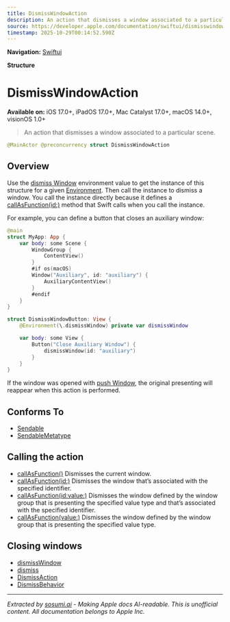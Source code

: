 ```yaml
---
title: DismissWindowAction
description: An action that dismisses a window associated to a particular scene.
source: https://developer.apple.com/documentation/swiftui/dismisswindowaction
timestamp: 2025-10-29T00:14:52.590Z
---
```


**Navigation:** [Swiftui](/documentation/swiftui)

**Structure**

# DismissWindowAction

**Available on:** iOS 17.0+, iPadOS 17.0+, Mac Catalyst 17.0+, macOS 14.0+, visionOS 1.0+

> An action that dismisses a window associated to a particular scene.

```swift
@MainActor @preconcurrency struct DismissWindowAction
```

## Overview

Use the [dismiss Window](/documentation/swiftui/environmentvalues/dismisswindow) environment value to get the instance of this structure for a given [Environment](/documentation/swiftui/environment). Then call the instance to dismiss a window. You call the instance directly because it defines a [callAsFunction(id:)](/documentation/swiftui/dismisswindowaction/callasfunction(id:)) method that Swift calls when you call the instance.

For example, you can define a button that closes an auxiliary window:

```swift
@main
struct MyApp: App {
    var body: some Scene {
        WindowGroup {
            ContentView()
        }
        #if os(macOS)
        Window("Auxiliary", id: "auxiliary") {
            AuxiliaryContentView()
        }
        #endif
    }
}

struct DismissWindowButton: View {
    @Environment(\.dismissWindow) private var dismissWindow

    var body: some View {
        Button("Close Auxiliary Window") {
            dismissWindow(id: "auxiliary")
        }
    }
}
```

If the window was opened with [push Window](/documentation/swiftui/environmentvalues/pushwindow), the original presenting will reappear when this action is performed.

## Conforms To

- [Sendable](/documentation/Swift/Sendable)
- [SendableMetatype](/documentation/Swift/SendableMetatype)

## Calling the action

- [callAsFunction()](/documentation/swiftui/dismisswindowaction/callasfunction()) Dismisses the current window.
- [callAsFunction(id:)](/documentation/swiftui/dismisswindowaction/callasfunction(id:)) Dismisses the window that’s associated with the specified identifier.
- [callAsFunction(id:value:)](/documentation/swiftui/dismisswindowaction/callasfunction(id:value:)) Dismisses the window defined by the window group that is presenting the specified value type and that’s associated with the specified identifier.
- [callAsFunction(value:)](/documentation/swiftui/dismisswindowaction/callasfunction(value:)) Dismisses the window defined by the window group that is presenting the specified value type.

## Closing windows

- [dismissWindow](/documentation/swiftui/environmentvalues/dismisswindow)
- [dismiss](/documentation/swiftui/environmentvalues/dismiss)
- [DismissAction](/documentation/swiftui/dismissaction)
- [DismissBehavior](/documentation/swiftui/dismissbehavior)

---

*Extracted by [sosumi.ai](https://sosumi.ai) - Making Apple docs AI-readable.*
*This is unofficial content. All documentation belongs to Apple Inc.*
